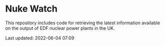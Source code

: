 # Nuke Watch

This repository includes code for retrieving the latest information available on the output of EDF nuclear power plants in the UK.

Last updated: 2022-06-04 07:09